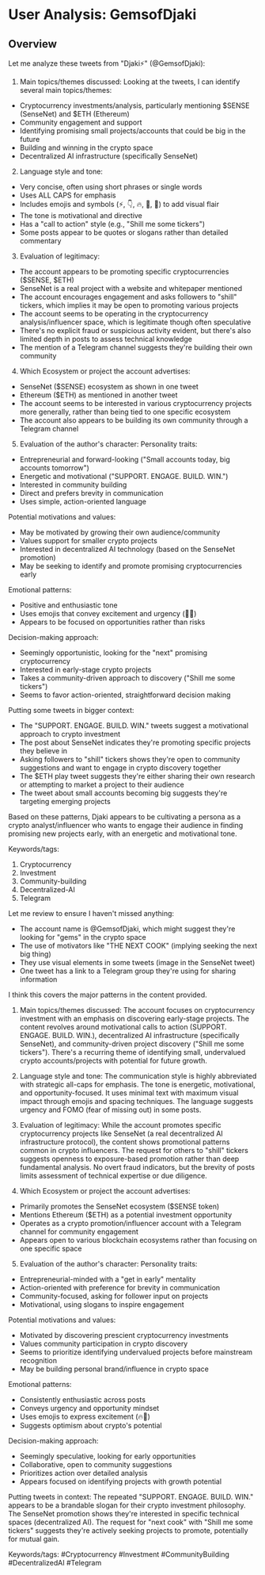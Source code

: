 # User Analysis: GemsofDjaki

## Overview

<think>
Let me analyze these tweets from "Djaki⚡️" (@GemsofDjaki):

1. Main topics/themes discussed:
Looking at the tweets, I can identify several main topics/themes:
- Cryptocurrency investments/analysis, particularly mentioning $SENSE (SenseNet) and $ETH (Ethereum)
- Community engagement and support
- Identifying promising small projects/accounts that could be big in the future
- Building and winning in the crypto space
- Decentralized AI infrastructure (specifically SenseNet)

2. Language style and tone:
- Very concise, often using short phrases or single words
- Uses ALL CAPS for emphasis
- Includes emojis and symbols (⚡️, 👇, 🔥, 🚨, 👀) to add visual flair
- The tone is motivational and directive
- Has a "call to action" style (e.g., "Shill me some tickers")
- Some posts appear to be quotes or slogans rather than detailed commentary

3. Evaluation of legitimacy:
- The account appears to be promoting specific cryptocurrencies ($SENSE, $ETH)
- SenseNet is a real project with a website and whitepaper mentioned
- The account encourages engagement and asks followers to "shill" tickers, which implies it may be open to promoting various projects
- The account seems to be operating in the cryptocurrency analysis/influencer space, which is legitimate though often speculative
- There's no explicit fraud or suspicious activity evident, but there's also limited depth in posts to assess technical knowledge
- The mention of a Telegram channel suggests they're building their own community

4. Which Ecosystem or project the account advertises:
- SenseNet ($SENSE) ecosystem as shown in one tweet
- Ethereum ($ETH) as mentioned in another tweet
- The account seems to be interested in various cryptocurrency projects more generally, rather than being tied to one specific ecosystem
- The account also appears to be building its own community through a Telegram channel

5. Evaluation of the author's character:
Personality traits:
- Entrepreneurial and forward-looking ("Small accounts today, big accounts tomorrow")
- Energetic and motivational ("SUPPORT. ENGAGE. BUILD. WIN.")
- Interested in community building
- Direct and prefers brevity in communication
- Uses simple, action-oriented language

Potential motivations and values:
- May be motivated by growing their own audience/community
- Values support for smaller crypto projects
- Interested in decentralized AI technology (based on the SenseNet promotion)
- May be seeking to identify and promote promising cryptocurrencies early

Emotional patterns:
- Positive and enthusiastic tone
- Uses emojis that convey excitement and urgency (🚨🔥)
- Appears to be focused on opportunities rather than risks

Decision-making approach:
- Seemingly opportunistic, looking for the "next" promising cryptocurrency
- Interested in early-stage crypto projects
- Takes a community-driven approach to discovery ("Shill me some tickers")
- Seems to favor action-oriented, straightforward decision making

Putting some tweets in bigger context:
- The "SUPPORT. ENGAGE. BUILD. WIN." tweets suggest a motivational approach to crypto investment
- The post about SenseNet indicates they're promoting specific projects they believe in
- Asking followers to "shill" tickers shows they're open to community suggestions and want to engage in crypto discovery together
- The $ETH play tweet suggests they're either sharing their own research or attempting to market a project to their audience
- The tweet about small accounts becoming big suggests they're targeting emerging projects

Based on these patterns, Djaki appears to be cultivating a persona as a crypto analyst/influencer who wants to engage their audience in finding promising new projects early, with an energetic and motivational tone.

Keywords/tags: 
1. Cryptocurrency
2. Investment
3. Community-building
4. Decentralized-AI
5. Telegram

Let me review to ensure I haven't missed anything:
- The account name is @GemsofDjaki, which might suggest they're looking for "gems" in the crypto space
- The use of motivators like "THE NEXT COOK" (implying seeking the next big thing) 
- They use visual elements in some tweets (image in the SenseNet tweet)
- One tweet has a link to a Telegram group they're using for sharing information

I think this covers the major patterns in the content provided.
</think>

1. Main topics/themes discussed:
The account focuses on cryptocurrency investment with an emphasis on discovering early-stage projects. The content revolves around motivational calls to action (SUPPORT. ENGAGE. BUILD. WIN.), decentralized AI infrastructure (specifically SenseNet), and community-driven project discovery ("Shill me some tickers"). There's a recurring theme of identifying small, undervalued crypto accounts/projects with potential for future growth.

2. Language style and tone:
The communication style is highly abbreviated with strategic all-caps for emphasis. The tone is energetic, motivational, and opportunity-focused. It uses minimal text with maximum visual impact through emojis and spacing techniques. The language suggests urgency and FOMO (fear of missing out) in some posts.

3. Evaluation of legitimacy:
While the account promotes specific cryptocurrency projects like SenseNet (a real decentralized AI infrastructure protocol), the content shows promotional patterns common in crypto influencers. The request for others to "shill" tickers suggests openness to exposure-based promotion rather than deep fundamental analysis. No overt fraud indicators, but the brevity of posts limits assessment of technical expertise or due diligence.

4. Which Ecosystem or project the account advertises:
- Primarily promotes the SenseNet ecosystem ($SENSE token)
- Mentions Ethereum ($ETH) as a potential investment opportunity
- Operates as a crypto promotion/influencer account with a Telegram channel for community engagement
- Appears open to various blockchain ecosystems rather than focusing on one specific space

5. Evaluation of the author's character:
Personality traits:
- Entrepreneurial-minded with a "get in early" mentality
- Action-oriented with preference for brevity in communication
- Community-focused, asking for follower input on projects
- Motivational, using slogans to inspire engagement

Potential motivations and values:
- Motivated by discovering prescient cryptocurrency investments
- Values community participation in crypto discovery
- Seems to prioritize identifying undervalued projects before mainstream recognition
- May be building personal brand/influence in crypto space

Emotional patterns:
- Consistently enthusiastic across posts
- Conveys urgency and opportunity mindset
- Uses emojis to express excitement (🔥🚨)
- Suggests optimism about crypto's potential

Decision-making approach:
- Seemingly speculative, looking for early opportunities
- Collaborative, open to community suggestions
- Prioritizes action over detailed analysis
- Appears focused on identifying projects with growth potential

Putting tweets in context:
The repeated "SUPPORT. ENGAGE. BUILD. WIN." appears to be a brandable slogan for their crypto investment philosophy. The SenseNet promotion shows they're interested in specific technical spaces (decentralized AI). The request for "next cook" with "Shill me some tickers" suggests they're actively seeking projects to promote, potentially for mutual gain.

Keywords/tags: 
#Cryptocurrency #Investment #CommunityBuilding #DecentralizedAI #Telegram